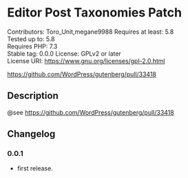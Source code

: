 # Editor Post Taxonomies Patch
Contributors:      Toro_Unit,megane9988
Requires at least: 5.8  
Tested up to:      5.8  
Requires PHP:      7.3  
Stable tag:        0.0.0
License:           GPLv2 or later  
License URI:       https://www.gnu.org/licenses/gpl-2.0.html

https://github.com/WordPress/gutenberg/pull/33418

## Description

@see https://github.com/WordPress/gutenberg/pull/33418

## Changelog

### 0.0.1
* first release.

